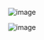 ![image](https://github.com/user-attachments/assets/ac0718c8-a1a4-44a8-966c-9c0661fd2048)

![image](https://github.com/user-attachments/assets/450b1f48-2d33-4f3a-9262-57729c714798)

